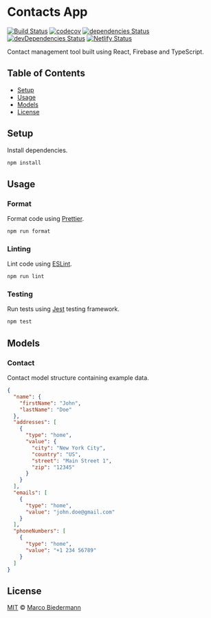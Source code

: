 # Contacts App

[![Build Status](https://img.shields.io/travis/com/marcobiedermann/contacts)](https://travis-ci.com/marcobiedermann/contacts)
[![codecov](https://img.shields.io/codecov/c/gh/marcobiedermann/contacts)](https://codecov.io/gh/marcobiedermann/contacts)
[![dependencies Status](https://img.shields.io/david/marcobiedermann/contacts)](https://david-dm.org/marcobiedermann/contacts)
[![devDependencies Status](https://img.shields.io/david/dev/marcobiedermann/contacts)](https://david-dm.org/marcobiedermann/contacts?type=dev)
[![Netlify Status](https://api.netlify.com/api/v1/badges/16b1212e-31a0-4415-aad4-df9d20d5217a/deploy-status)](https://app.netlify.com/sites/contacts-app/deploys)

Contact management tool built using React, Firebase and TypeScript.

## Table of Contents

- [Setup](#setup)
- [Usage](#usage)
- [Models](#models)
- [License](#license)

## Setup

Install dependencies.

```sh
npm install
```

## Usage

### Format

Format code using [Prettier](https://prettier.io/).

```sh
npm run format
```

### Linting

Lint code using [ESLint](https://eslint.org/).

```sh
npm run lint
```

### Testing

Run tests using [Jest](https://jestjs.io/) testing framework.

```sh
npm test
```

## Models

### Contact

Contact model structure containing example data.

```json
{
  "name": {
    "firstName": "John",
    "lastName": "Doe"
  },
  "addresses": [
    {
      "type": "home",
      "value": {
        "city": "New York City",
        "country": "US",
        "street": "Main Street 1",
        "zip": "12345"
      }
    }
  ],
  "emails": [
    {
      "type": "home",
      "value": "john.doe@gmail.com"
    }
  ],
  "phoneNumbers": [
    {
      "type": "home",
      "value": "+1 234 56789"
    }
  ]
}
```

## License

[MIT](LICENSE) © [Marco Biedermann](https://github.com/marcobiedermann)
